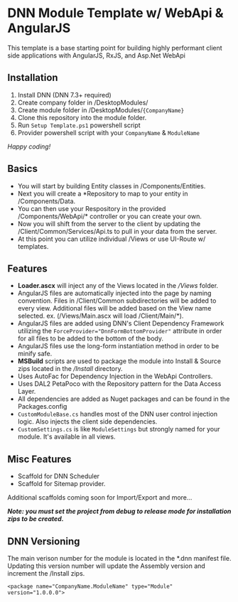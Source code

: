 # DNN Module Template w/ WebApi & AngularJS

This template is a base starting point for building highly performant client side applications
with AngularJS, RxJS, and Asp.Net WebApi

## Installation

1. Install DNN (DNN 7.3+ required)
2. Create company folder in /DesktopModules/
3. Create module folder in /DesktopModules/<code>{CompanyName}</code>
4. Clone this repository into the module folder.
5. Run <code>Setup Template.ps1</code> powershell script
6. Provider powershell script with your <code>CompanyName</code> & <code>ModuleName</code>

*Happy coding!*

## Basics

- You will start by building Entity classes in /Components/Entities.
- Next you will create a *Repository to map to your entity in /Components/Data.
- You can then use your Respository in the provided /Components/WebApi/* controller or you can create your own.
- Now you will shift from the server to the client by updating the /Client/Common/Services/Api.ts to pull in your data from the server.
- At this point you can utilize individual /Views or use UI-Route w/ templates.


## Features

- **Loader.ascx** will inject any of the Views located in the */Views* folder.
- AngularJS files are automatically injected into the page by naming convention. Files in /Client/Common subdirectories will be added to every view. 
Additional files will be added based on the View name selected. ex. (/Views/Main.ascx will load /Client/Main/*).
- AngularJS files are added using DNN's Client Dependency Framework utilizing the <code>ForceProvider="DnnFormBottomProvider"</code> attribute in order for all files to be added to the bottom of the body.
- AngularJS files use the long-form instantiation method in order to be minify safe.
- **MSBuild** scripts are used to package the module into Install & Source zips located in the */Install* directory. 
- Uses AutoFac for Dependency Injection in the WebApi Controllers.
- Uses DAL2 PetaPoco with the Repository pattern for the Data Access Layer.
- All dependencies are added as Nuget packages and can be found in the Packages.config
- <code>CustomModuleBase.cs</code> handles most of the DNN user control injection logic. Also injects the client side dependencies.
- <code>CustomSettings.cs</code> is like <code>ModuleSettings</code> but strongly named for your module. It's available in all views.

## Misc Features

- Scaffold for DNN Scheduler
- Scaffold for Sitemap provider.

Additional scaffolds coming soon for Import/Export and more...

***Note: you must set the project from debug to release mode for installation zips to be created.***

## DNN Versioning

The main verison number for the module is located in the *.dnn manifest file. Updating this version number will update the Assembly version and increment the /Install zips.

```
<package name="CompanyName.ModuleName" type="Module" version="1.0.0.0">
```
